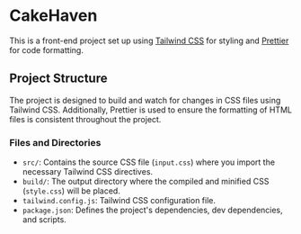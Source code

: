 # CakeHaven


This is a front-end project set up using [Tailwind CSS](https://tailwindcss.com/) for styling and [Prettier](https://prettier.io/) for code formatting.

## Project Structure

The project is designed to build and watch for changes in CSS files using Tailwind CSS. Additionally, Prettier is used to ensure the formatting of HTML files is consistent throughout the project.

### Files and Directories

- `src/`: Contains the source CSS file (`input.css`) where you import the necessary Tailwind CSS directives.
- `build/`: The output directory where the compiled and minified CSS (`style.css`) will be placed.
- `tailwind.config.js`: Tailwind CSS configuration file.
- `package.json`: Defines the project's dependencies, dev dependencies, and scripts.




